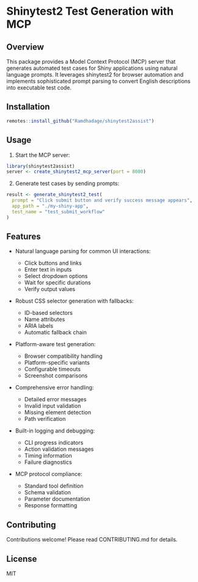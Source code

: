 # Shinytest2 Test Generation with MCP

## Overview

This package provides a Model Context Protocol (MCP) server that generates automated test cases for Shiny applications using natural language prompts. It leverages shinytest2 for browser automation and implements sophisticated prompt parsing to convert English descriptions into executable test code.

## Installation

```R
remotes::install_github("Ramdhadage/shinytest2assist")
```

## Usage

1. Start the MCP server:

```R
library(shinytest2assist)
server <- create_shinytest2_mcp_server(port = 8080)
```

2. Generate test cases by sending prompts:

```R
result <- generate_shinytest2_test(
  prompt = "Click submit button and verify success message appears",
  app_path = "./my-shiny-app",
  test_name = "test_submit_workflow"
)
```

## Features

- Natural language parsing for common UI interactions:
  - Click buttons and links
  - Enter text in inputs
  - Select dropdown options  
  - Wait for specific durations
  - Verify output values
  
- Robust CSS selector generation with fallbacks:
  - ID-based selectors
  - Name attributes
  - ARIA labels
  - Automatic fallback chain
  
- Platform-aware test generation:
  - Browser compatibility handling
  - Platform-specific variants
  - Configurable timeouts
  - Screenshot comparisons

- Comprehensive error handling:
  - Detailed error messages
  - Invalid input validation
  - Missing element detection
  - Path verification

- Built-in logging and debugging:
  - CLI progress indicators
  - Action validation messages
  - Timing information
  - Failure diagnostics

- MCP protocol compliance:
  - Standard tool definition
  - Schema validation
  - Parameter documentation
  - Response formatting

## Contributing

Contributions welcome! Please read CONTRIBUTING.md for details.

## License

MIT